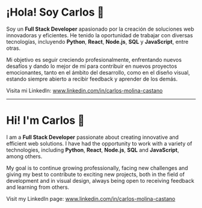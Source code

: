 # ¡Hola! Soy Carlos 👋

Soy un **Full Stack Developer** apasionado por la creación de soluciones web innovadoras y eficientes. He tenido la oportunidad de trabajar con diversas tecnologías, incluyendo **Python**, **React**, **Node.js**, **SQL** y **JavaScript**, entre otras.

Mi objetivo es seguir creciendo profesionalmente, enfrentando nuevos desafíos y dando lo mejor de mí para contribuir en nuevos proyectos emocionantes, tanto en el ámbito del desarrollo, como en el diseño visual, estando siempre abierto a recibir feedback y aprender de los demás.

Visita mi LinkedIn: www.linkedin.com/in/carlos-molina-castano

--------

# Hi! I'm Carlos 👋

I am a **Full Stack Developer** passionate about creating innovative and efficient web solutions. I have had the opportunity to work with a variety of technologies, including **Python**, **React**, **Node.js**, **SQL** and **JavaScript**, among others.

My goal is to continue growing professionally, facing new challenges and giving my best to contribute to exciting new projects, both in the field of development and in visual design, always being open to receiving feedback and learning from others.

Visit my LinkedIn page: www.linkedin.com/in/carlos-molina-castano
